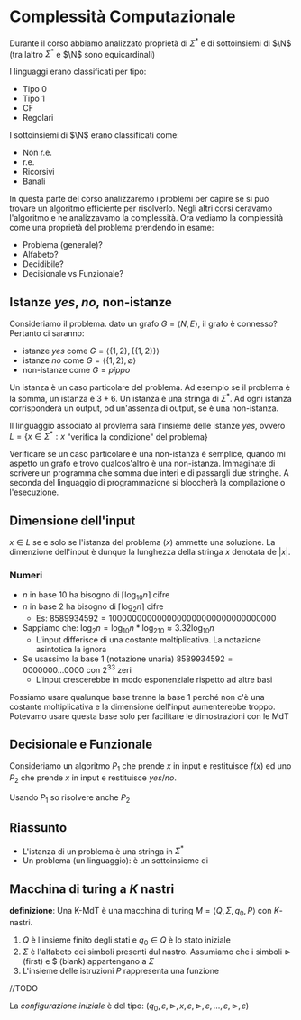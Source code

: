 # Complessità Computazionale

Durante il corso abbiamo analizzato proprietà di $\Sigma^*$ e di sottoinsiemi di $\N$ (tra laltro $\Sigma^*$ e $\N$ sono equicardinali)

I linguaggi erano classificati per tipo:
* Tipo 0
* Tipo 1
* CF
* Regolari

I sottoinsiemi di $\N$ erano classificati come:
* Non r.e.
* r.e.
* Ricorsivi
* Banali

In questa parte del corso analizzaremo i problemi per capire se si può trovare un algoritmo efficiente per risolverlo. Negli altri corsi ceravamo l'algoritmo e ne analizzavamo la complessità. Ora vediamo la complessità come una proprietà del problema prendendo in esame:

* Problema (generale)?
* Alfabeto?
* Decidibile?
* Decisionale vs Funzionale?

## Istanze $yes$, $no$, non-istanze

Consideriamo il problema. dato un grafo $G=\langle N,E\rangle$, il grafo è connesso? Pertanto ci saranno:
* istanze $yes$ come $G=\langle\{1,2\},\{\{1,2\}\}\rangle$
* istanze $no$ come $G=\langle\{1,2\},\emptyset\rangle$
* non-istanze come $G=pippo$

Un istanza è un caso particolare del problema. Ad esempio se il problema è la somma, un istanza è $3+6$. Un istanza è una stringa di $\Sigma^*$. Ad ogni istanza corrisponderà un output, od un'assenza di output, se è una non-istanza.

Il linguaggio associato al provlema sarà l'insieme delle istanze $yes$, ovvero $L=\{x\in\Sigma^*:x$ "verifica la condizione" del problema$\}$

Verificare se un caso particolare è una non-istanza è semplice, quando mi aspetto un grafo e trovo qualcos'altro è una non-istanza. Immaginate di scrivere un programma che somma due interi e di passargli due stringhe. A seconda del linguaggio di programmazione si bloccherà la compilazione o l'esecuzione.

## Dimensione dell'input

$x\in L$ se e solo se l'istanza del problema $(x)$ ammette una soluzione. La dimenzione dell'input è dunque la lunghezza della stringa $x$ denotata de $|x|$.

### Numeri

* $n$ in base 10 ha bisogno di $\lceil\log_{10}n\rceil$ cifre
* $n$ in base 2 ha bisogno di $\lceil\log_2n\rceil$ cifre
  * Es: $8589934592=1000000000000000000000000000000000$
* Sappiamo che: $\log_2n=\log_{10}n*\log_210\approx3.32\log_{10}n$
  * L'input differisce di una costante moltiplicativa. La notazione asintotica la ignora
* Se usassimo la base $1$ (notazione unaria) $8589934592=0000000...0000$ con $2^{33}$ zeri
  * L'input crescerebbe in modo esponenziale rispetto ad altre basi

Possiamo usare qualunque base tranne la base $1$ perché non c'è una costante moltiplicativa e la dimensione dell'input aumenterebbe troppo. Potevamo usare questa base solo per facilitare le dimostrazioni con le MdT

## Decisionale e Funzionale

Consideriamo un algoritmo $P_1$ che prende $x$ in input e restituisce $f(x)$ ed uno $P_2$ che prende $x$ in input e restituisce $yes/no$.

Usando $P_1$ so risolvere anche $P_2$

## Riassunto

* L'istanza di un problema è una stringa in $\Sigma^*$
* Un problema (un linguaggio): è un sottoinsieme di 

## Macchina di turing a $K$ nastri

**definizione**: Una K-MdT è una macchina di turing $M=\langle Q,\Sigma,q_0,P\rangle$ con $K$-nastri.

1. $Q$ è l'insieme finito degli stati e $q_0\in Q$ è lo stato iniziale
2. $\Sigma$ è l'alfabeto dei simboli presenti dul nastro. Assumiamo che i simboli $\triangleright$ (first) e $\$$ (blank) appartengano a $\Sigma$
3. L'insieme delle istruzioni $P$ rappresenta una funzione 

//TODO

La *configurazione iniziale* è del tipo: $(q_0,\varepsilon,\triangleright,x,\varepsilon,\triangleright,\varepsilon,...,\varepsilon,\triangleright,\varepsilon)$

